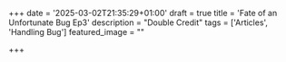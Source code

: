 +++
date = '2025-03-02T21:35:29+01:00'
draft = true
title = 'Fate of an Unfortunate Bug Ep3'
description = "Double Credit"
tags = ['Articles', 'Handling Bug']
featured_image = ""

+++
